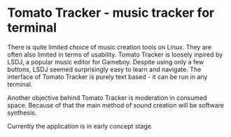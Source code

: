 Tomato Tracker - music tracker for terminal
===========================================

There is quite limited choice of music creation tools on Linux. They are often also limited in terms of usability. Tomato Tracker is loosely inpired by LSDJ, a popular music editor for Gameboy. Despite using only a few buttons, LSDJ seemed surprisingly easy to learn and navigate. The interface of Tomato Tracker is purely text based - it can be run in any terminal.

Another objective behind Tomato Tracker is moderation in consumed space. Because of that the main method of sound creation will be software synthesis.

Currently the application is in early concept stage.

